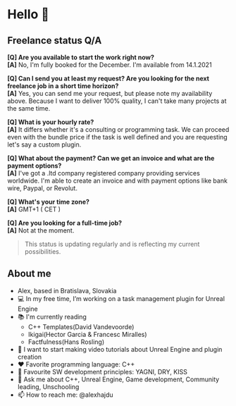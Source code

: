 # Hello 🖖

## Freelance status Q/A

__[Q] Are you available to start the work right now?__<br>
__[A]__ No, I'm fully booked for the December. I'm available from 14.1.2021

__[Q] Can I send you at least my request? Are you looking for the next freelance job in a short time horizon?__<br>
__[A]__ Yes, you can send me your request, but please note my availability above. Because I want to deliver 100% quality, I can't take many projects at the same time.

__[Q] What is your hourly rate?__<br>
__[A]__ It differs whether it's a consulting or programming task. We can proceed even with the bundle price if the task is well defined and you are requesting let's say a custom plugin.

__[Q] What about the payment? Can we get an invoice and what are the payment options?__<br>
__[A]__ I've got a .ltd company registered company providing services worldwide. I'm able to create an invoice and with payment options like bank wire, Paypal, or Revolut.

__[Q] What's your time zone?__<br>
__[A]__ GMT+1 ( CET )

__[Q] Are you looking for a full-time job?__<br>
__[A]__ Not at the moment.

> This status is updating regularly and is reflecting my current possibilities.

## About me

- Alex, based in Bratislava, Slovakia
- 💻 In my free time, I’m working on a task management plugin for Unreal Engine
- 📚 I'm currently reading 
  - C++ Templates(David Vandevoorde)
  - Ikigai(Hector Garcia & Francesc Miralles)
  - Factfulness(Hans Rosling)
- 🎤 I want to start making video tutorials about Unreal Engine and plugin creation
- ❤️ Favorite programming language: C++
- 📜 Favourite SW development principles: YAGNI, DRY, KISS
- 💬 Ask me about C++, Unreal Engine, Game development, Community leading, Unschooling
- 📫 How to reach me: @alexhajdu
